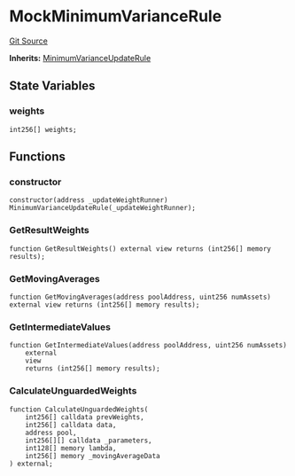 # MockMinimumVarianceRule
[Git Source](https://github.com/QuantAMMProtocol/QuantAMM-V1/blob/3cfe58cf30c64b95a2607d2672fb541c48d807e0/contracts/mock/mockRules/MockMinimumVarianceRule.sol)

**Inherits:**
[MinimumVarianceUpdateRule](/contracts/rules/MinimumVarianceUpdateRule.sol/contract.MinimumVarianceUpdateRule.md)


## State Variables
### weights

```solidity
int256[] weights;
```


## Functions
### constructor


```solidity
constructor(address _updateWeightRunner) MinimumVarianceUpdateRule(_updateWeightRunner);
```

### GetResultWeights


```solidity
function GetResultWeights() external view returns (int256[] memory results);
```

### GetMovingAverages


```solidity
function GetMovingAverages(address poolAddress, uint256 numAssets) external view returns (int256[] memory results);
```

### GetIntermediateValues


```solidity
function GetIntermediateValues(address poolAddress, uint256 numAssets)
    external
    view
    returns (int256[] memory results);
```

### CalculateUnguardedWeights


```solidity
function CalculateUnguardedWeights(
    int256[] calldata prevWeights,
    int256[] calldata data,
    address pool,
    int256[][] calldata _parameters,
    int128[] memory lambda,
    int256[] memory _movingAverageData
) external;
```

